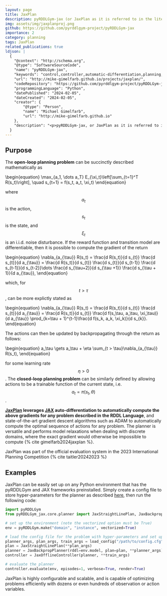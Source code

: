 ```yaml
---
layout: page
title: JaxPlan
description: pyRDDLGym-jax (or JaxPlan as it is referred to in the literature) is an extension of the pyRDDLGym eco-system, leveraging the JAX library to automatically build differentiable simulators for any RDDL problem and do gradient-based planning. It also supports various planning methods, including deep reactive policy networks and straight-line planning, risk-aware planning, and provides tools for automatic hyper-parameter tuning.
img: assets/img/jaxplanproj.png
github: https://github.com/pyrddlgym-project/pyRDDLGym-jax
importance: 2
category: planning
tags: JaxPlan
related_publications: true
ldjson: |
  {
    "@context": "http://schema.org",
    "@type": "SoftwareSourceCode",
    "name": "pyRDDLGym-jax",
    "keywords": "control,controller,automatic-differentiation,planning,sgd,model-based-control,nonlinear-dynamics,backpropagation,nonlinear-optimization,stochastic-gradient-descent,planning-domain-definition-language,planning-algorithms,nonlinear-control,sgd-optimizer,jax,rddl,rddl-domains,differentiable-simulations,gradient-based-optimisation",
    "url": "http://mike-gimelfarb.github.io/projects/jaxplan/",
    "codeRepository": "https://github.com/pyrddlgym-project/pyRDDLGym-jax/",
    "programmingLanguage": "Python",
    "datePublished": "2024-02-05",
    "dateCreated": "2024-02-05",
    "creator": {
        "@type": "Person",
        "name": "Michael Gimelfarb",
        "url": "http://mike-gimelfarb.github.io"
    },
    "description": "<p>pyRDDLGym-jax, or JaxPlan as it is referred to in the literature, is an extension of the pyRDDLGym eco-system, leveraging the JAX library to automatically build differentiable simulators for any RDDL problem and do gradient-based planning. It also supports various planning methods, including deep reactive policy networks and straight-line planning, risk-aware planning, and provides tools for automatic hyper-parameter tuning.</p>"
  }
---
```


## Purpose

The **open-loop planning problem** can be succinctly described mathematically as

\begin{equation}
	\max_{a_1, \dots a_T} E_{\xi_t}\left[\sum_{t=1}^T R(s_t)\right], \quad s_{t+1} = f(s_t, a_t, \xi_t)
\end{equation}

where $$a_t$$ is the action, $$s_t$$ is the state, and $$\xi_t$$ is an i.i.d. noise disturbance. If the reward function and transition model are differentiable, then it is possible to compute the gradient of the return 

\begin{equation}
\nabla_{a_{\tau}} R(s_t) = \frac{d R(s_t)}{d s_{t}} \frac{d s_{t}}{d a_{\tau}}
= \frac{d R(s_t)}{d s_{t}} \frac{d s_{t}}{d s_{t-1}} \frac{d s_{t-1}}{d s_{t-2}}\dots \frac{d s_{\tau+2}}{d s_{\tau +1}} \frac{d s_{\tau + 1}}{d a_{\tau}},
\end{equation}

which, for $$t > \tau$$, can be more explictly stated as

\begin{equation}
\nabla_{a_{\tau}} R(s_t) = \frac{d R(s_t)}{d s_{t}} \frac{d s_{t}}{d a_{\tau}}
= \frac{d R(s_t)}{d s_{t}} \frac{d f(s_\tau, a_\tau, \xi_\tau)}{d a_{\tau}} 
\prod_{k=\tau + 1}^{t-1}\frac{d f(s_k, a_k, \xi_k)}{d s_{k}}.
\end{equation}

The actions can then be updated by backpropagating through the return as follows:

\begin{equation}
 a_\tau \gets a_\tau + \eta \sum_{t > \tau}\nabla_{a_{\tau}} R(s_t),
\end{equation}

for some learning rate $$\eta > 0$$. The **closed-loop planning problem** can be 
similarly defined by allowing actions to be a trainable function of the current state, i.e.
$$a_t = \pi(s_t, \theta)$$. 

**[JaxPlan](https://github.com/pyrddlgym-project/pyRDDLGym-jax) leverages [JAX](https://github.com/jax-ml/jax) auto-differentiation to automatically compute the above gradients
for any problem described in the RDDL Language**, and state-of-the-art gradient descent algorithms such as
ADAM to automatically compute the optimal sequence of actions for any problem. The 
planner is versatile and performs model relaxations when dealing with discrete domains, 
where the exact gradient would otherwise be impossible to compute {% cite gimelfarb2024jaxplan %}.

JaxPlan was part of the official evaluation system in the 2023 International Planning Competition {% cite taitler20242023 %}

## Examples

JaxPlan can be easily set up on any Python environment that has the pyRDDLGym and JAX frameworks preinstalled. Simply create a config file to store hyper-parameters for the planner as described 
[here](https://pyrddlgym.readthedocs.io/en/latest/jax.html#configuring-pyrddlgym-jax), then run the following code:

```python
import pyRDDLGym
from pyRDDLGym_jax.core.planner import JaxStraightLinePlan, JaxBackpropPlanner, JaxOfflineController, load_config

# set up the environment (note the vectorized option must be True)
env = pyRDDLGym.make("domain", "instance", vectorized=True)

# load the config file for the problem with hyper-parameters and set up the planner
planner_args, plan_args, train_args = load_config("/path/to/config.cfg")
plan = JaxStraightLinePlan(**plan_args)
planner = JaxBackpropPlanner(rddl=env.model, plan=plan, **planner_args)
controller = JaxOfflineController(planner, **train_args)

# evaluate the planner
controller.evaluate(env, episodes=1, verbose=True, render=True)
```

JaxPlan is highly configurable and scalable, and is capable of optimizing problems efficiently
with dozens or even hundreds of observation or action variables.
